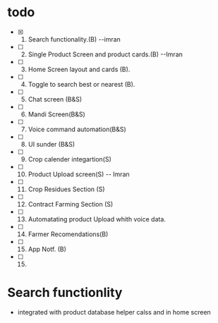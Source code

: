 # todo

* [x] 1.  Search functionality.(B) --imran
* [ ] 2.  Single Product Screen and product cards.(B) --Imran
* [ ] 3.  Home Screen layout and cards (B).
* [ ] 4.  Toggle to search best or nearest (B).
* [ ] 5.  Chat screen (B&S)
* [ ] 6.  Mandi Screen(B&S)
* [ ] 7.  Voice command automation(B&S)
* [ ] 8.  UI sunder (B&S)
* [ ] 9.  Crop calender integartion(S)
* [ ] 10. Product Upload screen(S) -- Imran
* [ ] 11. Crop Residues Section (S)
* [ ] 12. Contract Farming Section (S)
* [ ] 13. Automatating product Upload whith voice data.
* [ ] 14.  Farmer Recomendations(B)
* [ ] 15.  App Notf. (B)
* [ ] 15.  


# Search functionlity
- integrated with product database helper calss and in home screen


